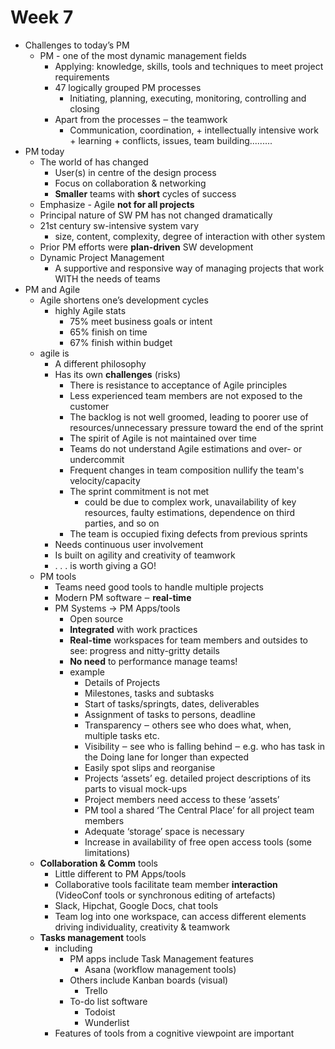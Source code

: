# Week 7
+ Challenges to today’s PM
    * PM - one of the most dynamic management fields
        - Applying: knowledge, skills, tools and techniques to meet project requirements
        - 47 logically grouped PM processes
            + Initiating, planning, executing, monitoring, controlling and closing
        - Apart from the processes ‒ the teamwork
            + Communication, coordination, + intellectually intensive work + learning + conflicts, issues, team building.........
+ PM today
    * The world of has changed
        - User(s) in centre of the design process
        - Focus on collaboration & networking
        - __Smaller__ teams with __short__ cycles of success
    * Emphasize - Agile __not for all projects__
    * Principal nature of SW PM has not changed dramatically
    * 21st century sw-intensive system vary
        - size, content, complexity, degree of interaction with other system
    * Prior PM efforts were __plan-driven__ SW development
    * Dynamic Project Management
        - A supportive and responsive way of managing projects that work WITH the needs of teams
+ PM and Agile
    * Agile shortens one’s development cycles
        - highly Agile stats
            + 75% meet business goals or intent
            + 65% finish on time
            + 67% finish within budget
    * agile is
        - A different philosophy
        - Has its own __challenges__ (risks)
            + There is resistance to acceptance of Agile principles
            + Less experienced team members are not exposed to the customer
            + The backlog is not well groomed, leading to poorer use of resources/unnecessary pressure toward the end of the sprint
            + The spirit of Agile is not maintained over time
            + Teams do not understand Agile estimations and over- or undercommit
            + Frequent changes in team composition nullify the team's velocity/capacity
            + The sprint commitment is not met
                * could be due to complex work, unavailability of key resources, faulty estimations, dependence on third parties, and so on
            + The team is occupied fixing defects from previous sprints
        - Needs continuous user involvement
        - Is built on agility and creativity of teamwork
        - . . . is worth giving a GO!
    * PM tools
        - Teams need good tools to handle multiple projects
        - Modern PM software ‒ __real-time__
        - PM Systems -> PM Apps/tools
            + Open source
            + __Integrated__ with work practices
            + __Real-time__ workspaces for team members and outsides to see: progress and nitty-gritty details
            + __No need__ to performance manage teams!
            + example
                * Details of Projects
                * Milestones, tasks and subtasks
                * Start of tasks/springts, dates, deliverables
                * Assignment of tasks to persons, deadline
                * Transparency ‒ others see who does what, when, multiple tasks etc.
                * Visibility ‒ see who is falling behind ‒ e.g. who has task in the Doing lane for longer than expected
                * Easily spot slips and reorganise
                * Projects ‘assets’ eg. detailed project descriptions of its parts to visual mock-ups
                * Project members need access to these ‘assets’
                * PM tool a shared ‘The Central Place’ for all project team members
                * Adequate ‘storage’ space is necessary
                * Increase in availability of free open access tools (some limitations)
    * __Collaboration & Comm__ tools
        - Little different to PM Apps/tools
        - Collaborative tools facilitate team member __interaction__ (VideoConf tools or synchronous editing of artefacts)
        - Slack, Hipchat, Google Docs, chat tools
        - Team log into one workspace, can access different elements driving individuality, creativity & teamwork
    * __Tasks management__ tools
        - including
            + PM apps include Task Management features
                * Asana (workflow management tools)
            + Others include Kanban boards (visual)
                * Trello
            + To-do list software
                * Todoist
                * Wunderlist
        - Features of tools from a cognitive viewpoint are important